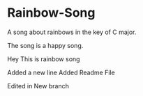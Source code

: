 # Rainbow-Song

A song about rainbows in the key of C major.

The song is a happy song.

Hey This is rainbow song 


Added a new line
Added Readme File

Edited in New branch
